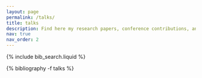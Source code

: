 ```yaml
---
layout: page
permalink: /talks/
title: talks
description: Find here my research papers, conference contributions, and journal articles.
nav: true
nav_order: 2
---
```


<!-- _pages/publications.md -->

<!-- Bibsearch Feature -->

{% include bib_search.liquid %}

<div class="publications">

{% bibliography -f talks %}

</div>

